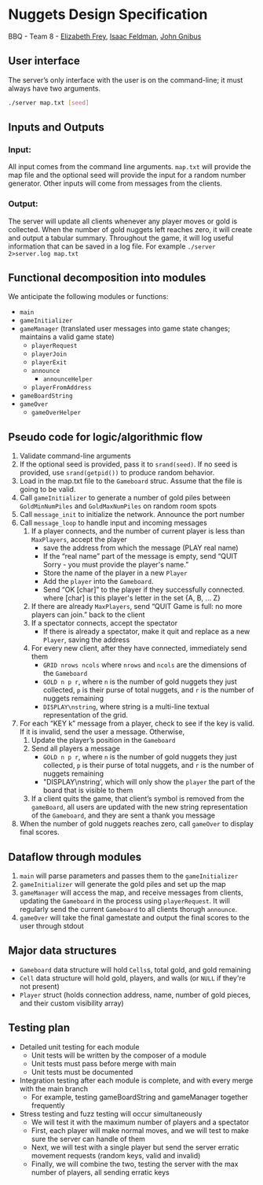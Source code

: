 # Nuggets Design Specification
BBQ - Team 8 - [Elizabeth Frey](mailto:elizabeth.w.frey.24@dartmouth.edu), [Isaac Feldman](mailto:isaac.c.feldman.23@dartmouth.edu), [John Gnibus](mailto:john.m.gnibus.24@dartmouth.edu)

## User interface
The server’s only interface with the user is on the command-line; it must always have two arguments.

```bash
./server map.txt [seed]
```

## Inputs and Outputs 

### Input:
All input comes from the command line arguments. `map.txt` will provide the map file and the optional seed  will provide the input for a random number generator. Other inputs will come from messages from the clients. 
 
### Output: 
The server will update all clients whenever any player moves or gold is collected. When the number of gold nuggets left reaches zero, it will create and output a tabular summary. Throughout the game, it will log useful information that can be saved in a log file. For example ```./server 2>server.log map.txt```
 
## Functional decomposition into modules
We anticipate the following modules or functions:
- `main`
- `gameInitializer`
- `gameManager` (translated user messages into game state changes; maintains a valid game state)
	- `playerRequest`
	- `playerJoin`
	- `playerExit`
	- `announce`
		- `announceHelper`
	- `playerFromAddress`
- `gameBoardString`
- `gameOver`
	- `gameOverHelper`
 
## Pseudo code for logic/algorithmic flow
1. Validate command-line arguments
2. If the optional seed is provided, pass it to `srand(seed)`. If no seed is provided, use `srand(getpid())` to produce random behavior.
3. Load in the map.txt file to the `Gameboard` struc. Assume that the file is going to be valid.
4. Call `gameInitializer` to generate a number of gold piles between `GoldMinNumPiles` and `GoldMaxNumPiles` on random room spots
5. Call `message_init` to initialize the network. Announce the port number
6. Call `message_loop` to handle input and incoming messages
	1. If a player connects, and the number of current player is less than `MaxPlayers`, accept the player
		- save the address from which the message (PLAY real name)
		- If the “real name” part of the message is empty, send “QUIT Sorry - you must provide the player's name.”
		- Store the name of the player in a new `Player`
		- Add the `player` into the `Gameboard`.
		- Send “OK [char]” to the player if they successfully connected. where [char] is this player's letter in the set {A, B, ... Z}
	2. If there are already `MaxPlayers`, send “QUIT Game is full: no more players can join.” back to the client
	3. If a spectator connects, accept the spectator
		- If there is already a spectator, make it quit and replace as a new `Player`, saving the address
	4. For every new client, after they have connected, immediately send them
		- `GRID nrows ncols` where `nrows` and `ncols` are the dimensions of the `Gameboard`
		- `GOLD n p r`, where `n` is the number of gold nuggets they just collected, `p` is their purse of total nuggets, and `r` is the number of nuggets remaining
		- `DISPLAY\nstring`, where string is a multi-line textual representation of the grid. 
7. For each “KEY k” message from a player, check to see if the key is valid. If it is invalid, send the user a message. Otherwise, 
	1. Update the player’s position in the `Gameboard`
	2. Send all players a message
		- `GOLD n p r`, where `n` is the number of gold nuggets they just collected, `p` is their purse of total nuggets, and `r` is the number of nuggets remaining
		- "DISPLAY\nstring’, which will only show the `player` the part of the board that is visible to them
	3. If a client quits the game, that client’s symbol is removed from the `gameBoard`, all users are updated with the new string representation of the `Gameboard`, and they are sent a thank you message
8. When the number of gold nuggets reaches zero, call `gameOver` to display final scores. 

## Dataflow through modules

1. `main` will parse parameters and passes them to the `gameInitializer`
2. `gameInitializer` will generate the gold piles and set up the map
3. `gameManager` will access the map, and receive messages from clients, updating the `Gameboard` in the process using `playerRequest`. It will regularly send the current `Gameboard` to all clients thorugh `announce`.
4. `gameOver` will take the final gamestate and output the final scores to the user through stdout

## Major data structures
- `Gameboard` data structure will hold `Cells`s, total gold, and gold remaining
- `Cell` data structure will hold gold, players, and walls (or `NULL` if they're not present)
- `Player` struct (holds connection address, name, number of gold pieces, and their custom visibility array)
 
## Testing plan
- Detailed unit testing for each module
	- Unit tests will be written by the composer of a module
	- Unit tests must pass before merge with main
	- Unit tests must be documented
- Integration testing after each module is complete, and with every merge with the main branch
	- For example, testing gameBoardString and gameManager together frequently
- Stress testing and fuzz testing will occur simultaneously
	- We will test it with the maximum number of players and a spectator 
	- First, each player will make normal moves, and we will test to make sure the server can handle of them
	- Next, we will test with a single player but send the server erratic movement requests (random keys, valid and invalid)
	- Finally, we will combine the two, testing the server with the max number of players, all sending erratic keys

